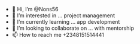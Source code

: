 - 👋 Hi, I’m @Nons56
- 👀 I’m interested in ... project management 
- 🌱 I’m currently learning ... app development 
- 💞️ I’m looking to collaborate on ... with mentorship 
- 📫 How to reach me +2348151514441

<!---
Nons56/Nons56 is a ✨ special ✨ repository because its `README.md` (this file) appears on your GitHub profile.
You can click the Preview link to take a look at your changes.
--->

